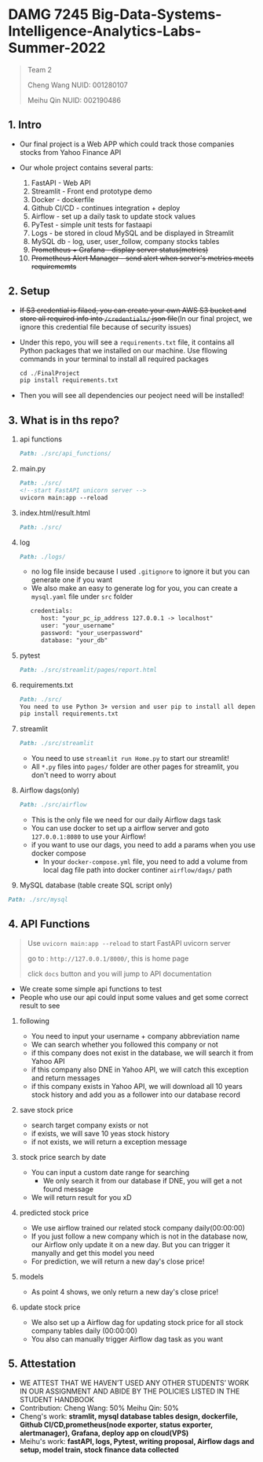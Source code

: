 # DAMG 7245 Big-Data-Systems-Intelligence-Analytics-Labs-Summer-2022

> Team 2
> 
> Cheng Wang NUID: 001280107
> 
> Meihu Qin NUID: 002190486


## 1. Intro

- Our final project is a Web APP which could track those companies stocks from Yahoo Finance API

- Our whole project contains several parts:
  1. FastAPI - Web API
  2. Streamlit - Front end prototype demo
  3. Docker - dockerfile
  4. Github CI/CD - continues integration + deploy
  5. Airflow - set up a daily task to update stock values
  6. PyTest - simple unit tests for fastaapi
  7. Logs - be stored in cloud MySQL and be displayed in Streamlit
  8. MySQL db - log, user, user_follow, company stocks tables
  9. ~~Prometheus + Grafana - display server status(metrics)~~
  10. ~~Prometheus Alert Manager - send alert when server's metrics meets requirememts~~

## 2. Setup

- ~~If S3 credential is filaed, you can create your own AWS S3 bucket and store all required info into `/credentials/` json file~~(In our final project, we ignore this credential file because of security issues)
- Under this repo, you will see a `requirements.txt` file, it contains all Python packages that we installed on our machine.  Use fllowing commands in your terminal to install all required packages
  ```python
  cd ./FinalProject
  pip install requirements.txt
  ```

- Then you will see all dependencies our peoject need will be installed!

## 3. What is in ths repo?

1. api functions
   ```markdown
   Path: ./src/api_functions/
   ```

2. main.py
   ```markdown
   Path: ./src/
   <!--start FastAPI unicorn server -->
   uvicorn main:app --reload 
   ```
3. index.html/result.html
   ```markdown
   Path: ./src/
   ```
4. log
   ```markdown
   Path: ./logs/
   ```
   - no log file inside because I used `.gitignore` to ignore it but you can generate one if you want
   - We also make an easy to generate log for you, you can create a `mysql.yaml` file under `src` folder

   ```markdown
      credentials:
         host: "your_pc_ip_address 127.0.0.1 -> localhost"
         user: "your_username"
         password: "your_userpassword"
         database: "your_db"
   ```

5.  pytest
    ```markdown
    Path: ./src/streamlit/pages/report.html
    ```

6.  requirements.txt
    ```markdown
    Path: ./src/
    You need to use Python 3+ version and user pip to install all dependencies
    pip install requirements.txt 
    ```
7. streamlit
   ```markdown
   Path: ./src/streamlit
   ```

   - You need to use `streamlit run Home.py` to start our streamlit!
   - All `*.py` files into `pages/` folder are other pages for streamlit, you don't need to worry about
8. Airflow dags(only)
   ```markdown
   Path: ./src/airflow
   ```
  
   - This is the only file we need for our daily Airflow dags task
   - You can use docker to set up a airflow server and goto `127.0.0.1:8080` to use your Airflow!
   - if you want to use our dags, you need to add a params when you use docker compose
      - In your `docker-compose.yml` file, you need to add a volume from local dag file path into docker continer `airflow/dags/` path
      

9.  MySQL database (table create SQL script only)
   ```markdown
   Path: ./src/mysql
   ```

## 4. API Functions

> Use `uvicorn main:app --reload` to start FastAPI uvicorn server
> 
> go to : `http://127.0.0.1/8000/`, this is home page
> 
> click `docs` button and you will jump to API documentation

- We create some simple api functions to test
- People who use our api could input some values and get some correct result to see

1. following
   - You need to input your username + company abbreviation name
   - We can search whether you followed this company or not
   - if this company does not exist in the database, we will search it from Yahoo API
   - if this company also DNE in Yahoo API, we will catch this exception and return messages
   - if this company exists in Yahoo API, we will download all 10 years stock history and add you as a follower into our database record

2. save stock price
   - search target company exists or not
   - if exists, we will save 10 yeas stock history
   - if not exists, we will return a exception message

3. stock price search by date
   - You can input a custom date range for searching
      - We only search it from our database if DNE, you will get a not found message
   - We will return result for you xD
  
4. predicted stock price
   - We use airflow trained our related stock company daily(00:00:00)
   - If you just follow a new company which is not in the database now, our Airflow only update it on a new day. But you can trigger it manyally and get this model you need
   - For prediction, we will return a new day's close price!

5. models
   - As point 4 shows, we only return a new day's close price!

6. update stock price
   - We also set up a Airflow dag for updating stock price for all stock company tables daily (00:00:00)
   - You also can manually trigger Airflow dag task as you want
## 5. Attestation 
- WE ATTEST THAT WE HAVEN’T USED ANY OTHER STUDENTS’ WORK IN OUR ASSIGNMENT AND ABIDE BY THE POLICIES LISTED IN THE STUDENT HANDBOOK
- Contribution: Cheng Wang: 50% Meihu Qin: 50%
- Cheng's work: **stramlit, mysql database tables design, dockerfile, Github CI/CD,prometheus(node exporter, status exporter, alertmanager), Grafana, deploy app on cloud(VPS)**
- Meihu's work: **fastAPI, logs, Pytest, writing proposal, Airflow dags and setup, model train, stock finance data collected**
